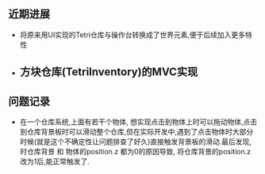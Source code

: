 ## 近期进展
- 将原来用UI实现的Tetri仓库与操作台转换成了世界元素,便于后续加入更多特性

- 方块仓库(TetriInventory)的MVC实现
    - 


## 问题记录
- 在一个仓库系统,上面有若干个物体, 想实现点击到物体上时可以拖动物体,点击到仓库背景板时可以滑动整个仓库,但在实际开发中,遇到了点击物体时大部分时候(就是这个不确定性让问题排查了好久)直接触发背景板的滑动.最后发现,时仓库背景 和 物体的position.z 都为0的原因导致, 将仓库背景的position.z 改为1后,能正常触发了.